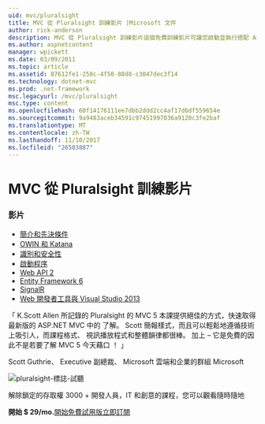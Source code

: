 ```yaml
---
uid: mvc/pluralsight
title: MVC 從 Pluralsight 訓練影片 |Microsoft 文件
author: rick-anderson
description: MVC 從 Pluralsight 訓練影片這個免費訓練影片可讓您啟動並執行搭配 ASP.NET MVC。 它涵蓋從開發所設定的所有項目...
ms.author: aspnetcontent
manager: wpickett
ms.date: 03/09/2011
ms.topic: article
ms.assetid: 87612fe1-258c-4f50-88d8-c3047dec3f14
ms.technology: dotnet-mvc
ms.prod: .net-framework
msc.legacyurl: /mvc/pluralsight
msc.type: content
ms.openlocfilehash: 60f14176111ee7dbb2ddd2cc4af17d6df559654e
ms.sourcegitcommit: 9a9483aceb34591c97451997036a9120c3fe2baf
ms.translationtype: MT
ms.contentlocale: zh-TW
ms.lasthandoff: 11/10/2017
ms.locfileid: "26503887"
---
```

<a name="mvc-video-training-from-pluralsight"></a>MVC 從 Pluralsight 訓練影片
====================
### <a name="videos"></a>影片

- [簡介和先決條件](https://pluralsight.com/training/Player?author=scott-allen&name=aspdotnet-mvc5-fundamentals-m1-introduction&mode=live&clip=0&course=aspdotnet-mvc5-fundamentals)
- [OWIN 和 Katana](https://pluralsight.com/training/Player?author=scott-allen&name=aspdotnet-mvc5-fundamentals-m2-katana&mode=live&clip=0&course=aspdotnet-mvc5-fundamentals)
- [識別和安全性](https://pluralsight.com/training/Player?author=scott-allen&name=aspdotnet-mvc5-fundamentals-m3-identity&mode=live&clip=0&course=aspdotnet-mvc5-fundamentals)
- [啟動程序](https://pluralsight.com/training/Player?author=scott-allen&name=aspdotnet-mvc5-fundamentals-m4-bootstrap&mode=live&clip=0&course=aspdotnet-mvc5-fundamentals)
- [Web API 2](https://pluralsight.com/training/Player?author=scott-allen&name=aspdotnet-mvc5-fundamentals-m5-webapi2&mode=live&clip=0&course=aspdotnet-mvc5-fundamentals)
- [Entity Framework 6](https://pluralsight.com/training/Player?author=scott-allen&name=aspdotnet-mvc5-fundamentals-m6-ef6&mode=live&clip=0&course=aspdotnet-mvc5-fundamentals)
- [SignalR](https://pluralsight.com/training/Player?author=scott-allen&name=aspdotnet-mvc5-fundamentals-m7-signalr&mode=live&clip=0&course=aspdotnet-mvc5-fundamentals)
- [Web 開發者工具與 Visual Studio 2013](https://pluralsight.com/training/Player?author=scott-allen&name=aspdotnet-mvc5-fundamentals-m8-visualstudio&mode=live&clip=0&course=aspdotnet-mvc5-fundamentals)


「 K.Scott Allen 所記錄的 Pluralsight 的 MVC 5 本課提供絕佳的方式，快速取得最新版的 ASP.NET MVC 中的 了解。 Scott 簡報樣式，而且可以輕鬆地遵循技術上吸引人，而課程格式、 視訊播放程式和整體韻律都很棒。 加上 – 它是免費的因此不是若要了解 MVC 5 今天藉口 ！ 」

Scott Guthrie、 Executive 副總裁、 Microsoft 雲端和企業的群組 Microsoft


![pluralsight-標誌-試聽](pluralsight/_static/image1.png)

解除鎖定的存取權 3000 + 開發人員，IT 和創意的課程，您可以觀看隨時隨地

**開始 $ 29/mo.**[開始免費試用版](https://pluralsight.com/microsoft/OLT/subscribe/Subscribe1.aspx?freetrial=true&planHint=Monthly&utm_source=microsoft&utm_medium=sponsored-page&utm_content=aspdotnet-mvc5-fundamentals&utm_campaign=microsoft-sponsored-course)[立即訂閱](https://pluralsight.com/microsoft/olt/subscriptions.aspx?utm_source=microsoft&utm_medium=sponsored-page&utm_content=aspdotnet-mvc5-fundamentals&utm_campaign=microsoft-sponsored-course)
